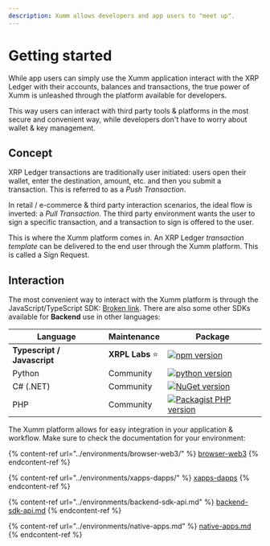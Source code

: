 ```yaml
---
description: Xumm allows developers and app users to "meet up".
---
```


# Getting started

While app users can simply use the Xumm application interact with the XRP Ledger with their accounts, balances and transactions, the true power of Xumm is unleashed through the platform available for developers.

This way users can interact with third party tools & platforms in the most secure and convenient way, while developers don't have to worry about wallet & key management.

## Concept

XRP Ledger transactions are traditionally user initiated: users open their wallet, enter the destination, amount, etc. and then you submit a transaction. This is referred to as a _Push Transaction_.

In retail / e-commerce & third party interaction scenarios, the ideal flow is inverted: a _Pull Transaction_. The third party environment wants the user to sign a specific transaction, and a transaction to sign is offered to the user.&#x20;

This is where the Xumm platform comes in. An XRP Ledger _transaction template_ can be delivered to the end user through the Xumm platform. This is called a Sign Request.&#x20;

## Interaction

The most convenient way to interact with the Xumm platform is through the JavaScript/TypeScript SDK: [Broken link](broken-reference "mention"). There are also some other SDKs available for **Backend** use in other languages:

| Language                    | Maintenance     | Package                                                                                                                        |
| --------------------------- | --------------- | ------------------------------------------------------------------------------------------------------------------------------ |
| **Typescript / Javascript** | **XRPL Labs** ⭐ | [![npm version](https://badge.fury.io/js/xumm-sdk.svg)](https://www.npmjs.com/xumm-sdk)                                        |
| Python                      | Community       | [![python version](https://badge.fury.io/py/xumm-sdk-py.svg)](https://pypi.org/project/xumm-sdk-py/)                           |
| C# (.NET)                   | Community       | [![NuGet version](https://badge.fury.io/nu/XUMM.NET.SDK.svg)](https://badge.fury.io/nu/XUMM.NET.SDK)                           |
| PHP                         | Community       | [![Packagist PHP version](https://badgen.net/badge/PHP%20Package/8.1/green)](https://packagist.org/packages/xrpl/xumm-sdk-php) |

The Xumm platform allows for easy integration in your application & workflow. Make sure to check the documentation for your environment:

{% content-ref url="../environments/browser-web3/" %}
[browser-web3](../environments/browser-web3/)
{% endcontent-ref %}

{% content-ref url="../environments/xapps-dapps/" %}
[xapps-dapps](../environments/xapps-dapps/)
{% endcontent-ref %}

{% content-ref url="../environments/backend-sdk-api.md" %}
[backend-sdk-api.md](../environments/backend-sdk-api.md)
{% endcontent-ref %}

{% content-ref url="../environments/native-apps.md" %}
[native-apps.md](../environments/native-apps.md)
{% endcontent-ref %}
